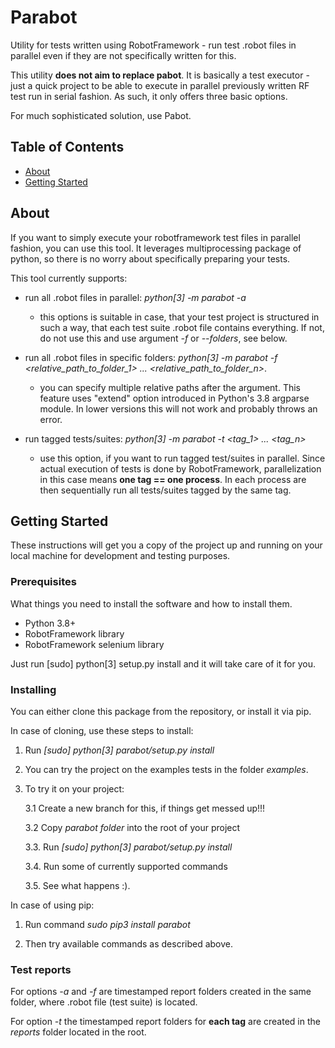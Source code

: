 # Parabot

Utility for tests written using RobotFramework - run test .robot files in parallel even if they are not specifically written for this.

This utility **does not aim to replace pabot**. It is basically a test executor - just a quick project to be able to execute in parallel previously written RF test run in serial fashion. As such, it only offers three basic options.

For much sophisticated solution, use Pabot.

## Table of Contents

- [About](#about)
- [Getting Started](#getting_started)

## About <a name = "about"></a>

If you want to simply execute your robotframework test files in parallel fashion, you can use this tool.
It leverages multiprocessing package of python, so there is no worry about specifically preparing your tests.

This tool currently supports:

- run all .robot files in parallel: _python[3] -m parabot -a_

  - this options is suitable in case, that your test project is structured in such a way, that each test suite .robot file contains everything. If not, do not use this and use argument _-f_ or _--folders_, see below.

- run all .robot files in specific folders: _python[3] -m parabot -f <relative_path_to_folder_1> ... <relative_path_to_folder_n>_.

  - you can specify multiple relative paths after the argument. This feature uses "extend" option introduced in Python's 3.8 argparse module. In lower versions this will not work and probably throws an error.

- run tagged tests/suites: _python[3] -m parabot -t <tag_1> ... <tag_n>_

  - use this option, if you want to run tagged test/suites in parallel. Since actual execution of tests is done by RobotFramework, parallelization in this case means **one tag == one process**. In each process are then sequentially run all tests/suites tagged by the same tag.

## Getting Started <a name = "getting_started"></a>

These instructions will get you a copy of the project up and running on your local machine for development and testing purposes.

### Prerequisites

What things you need to install the software and how to install them.

- Python 3.8+
- RobotFramework library
- RobotFramework selenium library

Just run [sudo] python[3] setup.py install and it will take care of it for you.

### Installing

You can either clone this package from the repository, or install it via pip.

In case of cloning, use these steps to install:

1. Run _[sudo] python[3] parabot/setup.py install_
2. You can try the project on the examples tests in the folder _examples_.
3. To try it on your project:

   3.1 Create a new branch for this, if things get messed up!!!

   3.2 Copy _parabot folder_ into the root of your project

   3.3. Run _[sudo] python[3] parabot/setup.py install_

   3.4. Run some of currently supported commands

   3.5. See what happens :).

In case of using pip:

1. Run command _sudo pip3 install parabot_

2. Then try available commands as described above.

### Test reports

For options _-a_ and _-f_ are timestamped report folders created in the same folder, where .robot file (test suite) is located.

For option _-t_ the timestamped report folders for **each tag** are created in the _reports_ folder located in the root.
